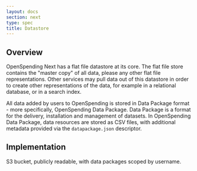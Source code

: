 ```yaml
---
layout: docs
section: next
type: spec
title: Datastore
---
```


## Overview

OpenSpending Next has a flat file datastore at its core. The flat file store contains the "master copy" of all data, please any other flat file representations. Other services may pull data out of this datastore in order to create other representations of the data, for example in a relational database, or in a search index.

All data added by users to OpenSpending is stored in Data Package format - more specifically, OpenSpending Data Package. Data Package is a format for the delivery, installation and management of datasets. In OpenSpending Data Package, data resources are stored as CSV files, with additional metadata provided via the `datapackage.json` descriptor.

## Implementation

S3 bucket, publicly readable, with data packages scoped by username.
